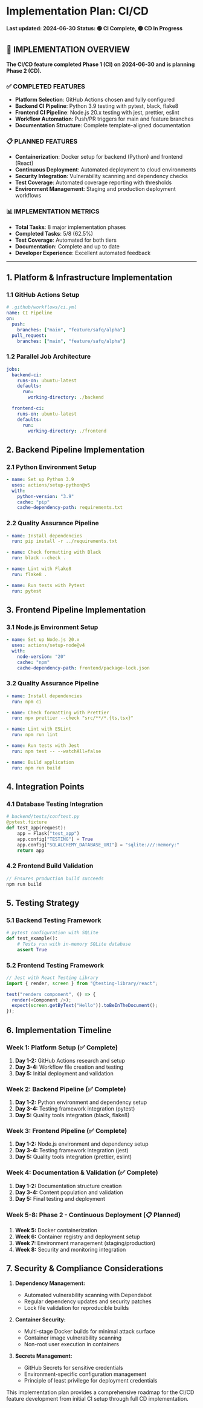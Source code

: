 # Implementation Plan: CI/CD

**Last updated: 2024-06-30**
**Status: 🟢 CI Complete, 🟡 CD In Progress**

## 🎯 **IMPLEMENTATION OVERVIEW**

**The CI/CD feature completed Phase 1 (CI) on 2024-06-30 and is planning Phase 2 (CD).**

### ✅ **COMPLETED FEATURES**

- **Platform Selection**: GitHub Actions chosen and fully configured
- **Backend CI Pipeline**: Python 3.9 testing with pytest, black, flake8
- **Frontend CI Pipeline**: Node.js 20.x testing with jest, prettier, eslint
- **Workflow Automation**: Push/PR triggers for main and feature branches
- **Documentation Structure**: Complete template-aligned documentation

### 📋 **PLANNED FEATURES**

- **Containerization**: Docker setup for backend (Python) and frontend (React)
- **Continuous Deployment**: Automated deployment to cloud environments
- **Security Integration**: Vulnerability scanning and dependency checks
- **Test Coverage**: Automated coverage reporting with thresholds
- **Environment Management**: Staging and production deployment workflows

### 📊 **IMPLEMENTATION METRICS**

- **Total Tasks**: 8 major implementation phases
- **Completed Tasks**: 5/8 (62.5%)
- **Test Coverage**: Automated for both tiers
- **Documentation**: Complete and up to date
- **Developer Experience**: Excellent automated feedback

---

## 1. Platform & Infrastructure Implementation

### 1.1 GitHub Actions Setup

```yaml
# .github/workflows/ci.yml
name: CI Pipeline
on:
  push:
    branches: ["main", "feature/safq/alpha"]
  pull_request:
    branches: ["main", "feature/safq/alpha"]
```

### 1.2 Parallel Job Architecture

```yaml
jobs:
  backend-ci:
    runs-on: ubuntu-latest
    defaults:
      run:
        working-directory: ./backend

  frontend-ci:
    runs-on: ubuntu-latest
    defaults:
      run:
        working-directory: ./frontend
```

## 2. Backend Pipeline Implementation

### 2.1 Python Environment Setup

```yaml
- name: Set up Python 3.9
  uses: actions/setup-python@v5
  with:
    python-version: "3.9"
    cache: "pip"
    cache-dependency-path: requirements.txt
```

### 2.2 Quality Assurance Pipeline

```yaml
- name: Install dependencies
  run: pip install -r ../requirements.txt

- name: Check formatting with Black
  run: black --check .

- name: Lint with Flake8
  run: flake8 .

- name: Run tests with Pytest
  run: pytest
```

## 3. Frontend Pipeline Implementation

### 3.1 Node.js Environment Setup

```yaml
- name: Set up Node.js 20.x
  uses: actions/setup-node@v4
  with:
    node-version: "20"
    cache: "npm"
    cache-dependency-path: frontend/package-lock.json
```

### 3.2 Quality Assurance Pipeline

```yaml
- name: Install dependencies
  run: npm ci

- name: Check formatting with Prettier
  run: npx prettier --check "src/**/*.{ts,tsx}"

- name: Lint with ESLint
  run: npm run lint

- name: Run tests with Jest
  run: npm test -- --watchAll=false

- name: Build application
  run: npm run build
```

## 4. Integration Points

### 4.1 Database Testing Integration

```python
# backend/tests/conftest.py
@pytest.fixture
def test_app(request):
    app = Flask("test_app")
    app.config["TESTING"] = True
    app.config["SQLALCHEMY_DATABASE_URI"] = "sqlite:///:memory:"
    return app
```

### 4.2 Frontend Build Validation

```javascript
// Ensures production build succeeds
npm run build
```

## 5. Testing Strategy

### 5.1 Backend Testing Framework

```python
# pytest configuration with SQLite
def test_example():
    # Tests run with in-memory SQLite database
    assert True
```

### 5.2 Frontend Testing Framework

```javascript
// Jest with React Testing Library
import { render, screen } from "@testing-library/react";

test("renders component", () => {
  render(<Component />);
  expect(screen.getByText("Hello")).toBeInTheDocument();
});
```

## 6. Implementation Timeline

### Week 1: Platform Setup (✅ Complete)

1. **Day 1-2:** GitHub Actions research and setup
2. **Day 3-4:** Workflow file creation and testing
3. **Day 5:** Initial deployment and validation

### Week 2: Backend Pipeline (✅ Complete)

1. **Day 1-2:** Python environment and dependency setup
2. **Day 3-4:** Testing framework integration (pytest)
3. **Day 5:** Quality tools integration (black, flake8)

### Week 3: Frontend Pipeline (✅ Complete)

1. **Day 1-2:** Node.js environment and dependency setup
2. **Day 3-4:** Testing framework integration (jest)
3. **Day 5:** Quality tools integration (prettier, eslint)

### Week 4: Documentation & Validation (✅ Complete)

1. **Day 1-2:** Documentation structure creation
2. **Day 3-4:** Content population and validation
3. **Day 5:** Final testing and deployment

### Week 5-8: Phase 2 - Continuous Deployment (📋 Planned)

1. **Week 5:** Docker containerization
2. **Week 6:** Container registry and deployment setup
3. **Week 7:** Environment management (staging/production)
4. **Week 8:** Security and monitoring integration

## 7. Security & Compliance Considerations

1. **Dependency Management:**

   - Automated vulnerability scanning with Dependabot
   - Regular dependency updates and security patches
   - Lock file validation for reproducible builds

2. **Container Security:**

   - Multi-stage Docker builds for minimal attack surface
   - Container image vulnerability scanning
   - Non-root user execution in containers

3. **Secrets Management:**
   - GitHub Secrets for sensitive credentials
   - Environment-specific configuration management
   - Principle of least privilege for deployment credentials

This implementation plan provides a comprehensive roadmap for the CI/CD feature development from initial CI setup through full CD implementation.
